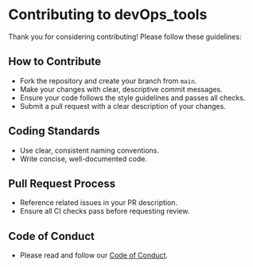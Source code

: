 # Contributing to devOps_tools

Thank you for considering contributing! Please follow these guidelines:

## How to Contribute
- Fork the repository and create your branch from `main`.
- Make your changes with clear, descriptive commit messages.
- Ensure your code follows the style guidelines and passes all checks.
- Submit a pull request with a clear description of your changes.

## Coding Standards
- Use clear, consistent naming conventions.
- Write concise, well-documented code.

## Pull Request Process
- Reference related issues in your PR description.
- Ensure all CI checks pass before requesting review.

## Code of Conduct
- Please read and follow our [Code of Conduct](CODE_OF_CONDUCT.md).
